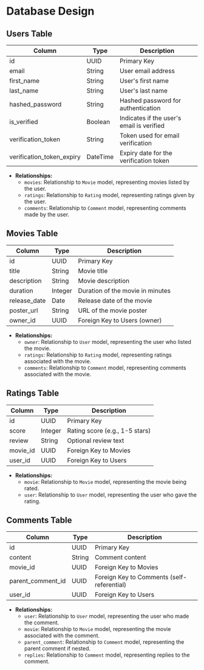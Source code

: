 # Database Design

## Users Table

| Column                    | Type     | Description                               |
| ------------------------- | -------- | ----------------------------------------- |
| id                        | UUID     | Primary Key                               |
| email                     | String   | User email address                        |
| first_name                | String   | User's first name                         |
| last_name                 | String   | User's last name                          |
| hashed_password           | String   | Hashed password for authentication        |
| is_verified               | Boolean  | Indicates if the user's email is verified |
| verification_token        | String   | Token used for email verification         |
| verification_token_expiry | DateTime | Expiry date for the verification token    |

- **Relationships:**
  - `movies`: Relationship to `Movie` model, representing movies listed by the user.
  - `ratings`: Relationship to `Rating` model, representing ratings given by the user.
  - `comments`: Relationship to `Comment` model, representing comments made by the user.

## Movies Table

| Column       | Type    | Description                      |
| ------------ | ------- | -------------------------------- |
| id           | UUID    | Primary Key                      |
| title        | String  | Movie title                      |
| description  | String  | Movie description                |
| duration     | Integer | Duration of the movie in minutes |
| release_date | Date    | Release date of the movie        |
| poster_url   | String  | URL of the movie poster          |
| owner_id     | UUID    | Foreign Key to Users (owner)     |

- **Relationships:**
  - `owner`: Relationship to `User` model, representing the user who listed the movie.
  - `ratings`: Relationship to `Rating` model, representing ratings associated with the movie.
  - `comments`: Relationship to `Comment` model, representing comments associated with the movie.

## Ratings Table

| Column   | Type    | Description                    |
| -------- | ------- | ------------------------------ |
| id       | UUID    | Primary Key                    |
| score    | Integer | Rating score (e.g., 1-5 stars) |
| review   | String  | Optional review text           |
| movie_id | UUID    | Foreign Key to Movies          |
| user_id  | UUID    | Foreign Key to Users           |

- **Relationships:**
  - `movie`: Relationship to `Movie` model, representing the movie being rated.
  - `user`: Relationship to `User` model, representing the user who gave the rating.

## Comments Table

| Column            | Type   | Description                                |
| ----------------- | ------ | ------------------------------------------ |
| id                | UUID   | Primary Key                                |
| content           | String | Comment content                            |
| movie_id          | UUID   | Foreign Key to Movies                      |
| parent_comment_id | UUID   | Foreign Key to Comments (self-referential) |
| user_id           | UUID   | Foreign Key to Users                       |

- **Relationships:**
  - `user`: Relationship to `User` model, representing the user who made the comment.
  - `movie`: Relationship to `Movie` model, representing the movie associated with the comment.
  - `parent_comment`: Relationship to `Comment` model, representing the parent comment if nested.
  - `replies`: Relationship to `Comment` model, representing replies to the comment.
